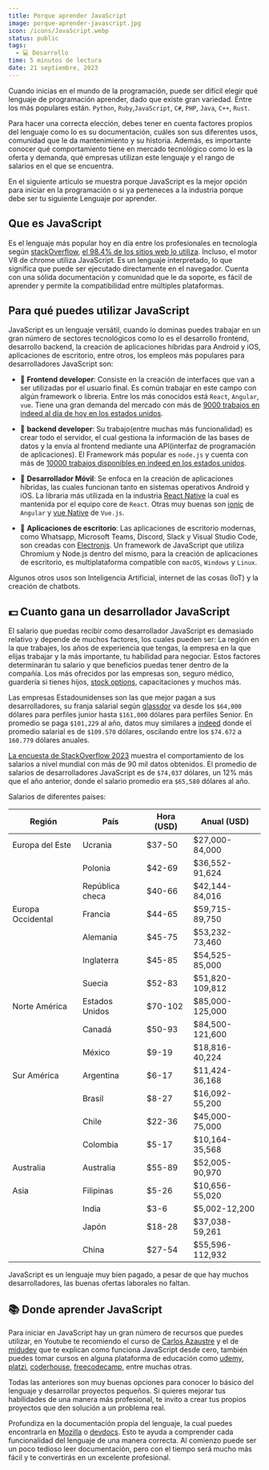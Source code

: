 ```yaml
---
title: Porque aprender JavaScript
image: porque-aprender-javascript.jpg
icon: /icons/JavaScript.webp
status: public
tags:
  - 💻 Desarrollo
time: 5 minutos de lectura
date: 21 septiembre, 2023
---
```


Cuando inicias en el mundo de la programación, puede ser difícil elegir qué lenguaje de programación aprender, dado que existe gran variedad. Entre los más populares están. `Python`, `Ruby`,`JavaScript`, `C#`, `PHP`, `Java`, `C++`, `Rust`.

Para hacer una correcta elección, debes tener en cuenta factores propios del lenguaje como lo es su documentación, cuáles son sus diferentes usos, comunidad que le da mantenimiento y su historia. Además, es importante conocer qué comportamiento tiene en mercado tecnológico como lo es la oferta y demanda, qué empresas utilizan este lenguaje y el rango de salarios en el que se encuentra.

En el siguiente artículo se muestra porque JavaScript es la mejor opción para iniciar en la programación o si ya perteneces a la industria porque debe ser tu siguiente Lenguaje por aprender.

## Que es JavaScript

Es el lenguaje más popular hoy en día entre los profesionales en tecnología según [stackOverflow](https://survey.stackoverflow.co/2023/#technology-most-popular-technologies), [el 98.4% de los sitios web lo utiliza](https://w3techs.com/technologies/details/cp-javascript). Incluso, el motor V8 de chrome utiliza JavaScript. Es un lenguaje interpretado, lo que significa que puede ser ejecutado directamente en el navegador. Cuenta con una sólida documentación y comunidad que le da soporte, es fácil de aprender y permite la compatibilidad entre múltiples plataformas.

## Para qué puedes utilizar JavaScript

JavaScript es un lenguaje versátil, cuando lo dominas puedes trabajar en un gran número de sectores tecnológicos como lo es el desarrollo frontend, desarrollo backend, la creación de aplicaciones híbridas para Android y iOS, aplicaciones de escritorio, entre otros, los empleos más populares para desarrolladores JavaScript son:

- 🔹 **Frontend developer**: Consiste en la creación de interfaces que van a ser utilizadas por el usuario final. Es común trabajar en este campo con algún framework o libreria. Entre los más conocidos está `React`, `Angular`, `vue`. Tiene una gran demanda del mercado con más de [9000 trabajos en indeed al día de hoy en los estados unidos](https://www.indeed.com/jobs?q=front+end+developer&l=United+States).

- 🔹 **backend developer**: Su trabajo(entre muchas más funcionalidad) es crear todo el servidor, el cual gestiona la información de las bases de datos y la envía al frontend mediante una API(interfaz de programación de aplicaciones). El Framework más popular es `node.js` y cuenta con más de [10000 trabajos disponibles en indeed en los estados unidos](https://www.indeed.com/jobs?q=node.js&l=United+States).

- 🔹 **Desarrollador Móvil**: Se enfoca en la creación de aplicaciones híbridas, las cuales funcionan tanto en sistemas operativos Android y iOS. La libraria más utilizada en la industria [React Native](https://reactnative.dev/) la cual es mantenida por el equipo core de `React`. Otras muy buenas son [ionic](https://ionicframework.com/) de `Angular` y [vue Native](https://vue-native.io/) de `Vue.js`.

- 🔹 **Aplicaciones de escritorio**: Las aplicaciones de escritorio modernas, como Whatsapp, Microsoft Teams, Discord, Slack y Visual Studio Code, son creadas con [Electronjs](https://www.electronjs.org/). Un framework de JavaScript que utiliza Chromium y Node.js dentro del mismo, para la creación de aplicaciones de escritorio, es multiplataforma compatible con `macOS`, `Windows` y `Linux`.

Algunos otros usos son Inteligencia Artificial, internet de las cosas (IoT) y la creación de chatbots.

## 💵 Cuanto gana un desarrollador JavaScript

El salario que puedas recibir como desarrollador JavaScript es demasiado relativo y depende de muchos factores, los cuales pueden ser: La región en la que trabajes, los años de experiencia que tengas, la empresa en la que elijas trabajar y la más importante, tu habilidad para negociar. Estos factores determinarán tu salario y que beneficios puedas tener dentro de la compañía. Los más ofrecidos por las empresas son, seguro médico, guardería si tienes hijos, [stock options](https://www.investopedia.com/terms/s/stockoption.asp), capacitaciones y muchos más.

Las empresas Estadounidenses son las que mejor pagan a sus desarrolladores, su franja salarial según [glassdor](https://www.glassdoor.com/Salaries/javascript-developer-salary-SRCH_KO0,20.htm#:~:text=The%20estimated%20total%20pay%20for,salaries%20collected%20from%20our%20users) va desde los `$64,000` dólares para perfiles junior hasta `$161,000` dólares para perfiles Senior. En promedio se paga `$101,229` al año, datos muy similares a [indeed](https://www.indeed.com/career/javascript-developer/salaries) donde el promedio salarial es de `$109.570` dólares, oscilando entre los `$74.672` a `160.779` dólares anuales.

[La encuesta de StackOverflow 2023](https://survey.stackoverflow.co/2023/) muestra el comportamiento de los salarios a nivel mundial con más de 90 mil datos obtenidos. El promedio de salarios de desarrolladores JavaScript es de `$74,037` dólares, un 12% más que el año anterior, donde el salario promedio era `$65,580` dólares al año.

Salarios de diferentes países:

| Región            | País            | Hora (USD) | Anual (USD)     |
| ----------------- | --------------- | ---------- | --------------- |
| Europa del Este   | Ucrania         | $37-50     | $27,000-84,000  |
|                   | Polonia         | $42-69     | $36,552-91,624  |
|                   | República checa | $40-66     | $42,144-84,016  |
| Europa Occidental | Francia         | $44-65     | $59,715-89,750  |
|                   | Alemania        | $45-75     | $53,232-73,460  |
|                   | Inglaterra      | $45-85     | $54,525-85,000  |
|                   | Suecia          | $52-83     | $51,820-109,812 |
| Norte América     | Estados Unidos  | $70-102    | $85,000-125,000 |
|                   | Canadá          | $50-93     | $84,500-121,600 |
|                   | México          | $9-19      | $18,816-40,224  |
| Sur América       | Argentina       | $6-17      | $11,424-36,168  |
|                   | Brasil          | $8-27      | $16,092-55,200  |
|                   | Chile           | $22-36     | $45,000-75,000  |
|                   | Colombia        | $5-17      | $10,164-35,568  |
| Australia         | Australia       | $55-89     | $52,005-90,970  |
| Asia              | Filipinas       | $5-26      | $10,656-55,020  |
|                   | India           | $3-6       | $5,002-12,200   |
|                   | Japón           | $18-28     | $37,038-59,261  |
|                   | China           | $27-54     | $55,596-112,932 |

JavaScript es un lenguaje muy bien pagado, a pesar de que hay muchos desarrolladores, las buenas ofertas laborales no faltan.

## 📚 Donde aprender JavaScript

Para iniciar en JavaScript hay un gran número de recursos que puedes utilizar, en Youtube te recomiendo el curso de [Carlos Azaustre](https://www.youtube.com/watch?v=S9ojNaeC1RI&ab_channel=CarlosAzaustre-AprendeJavaScript) y el de [midudev](https://www.youtube.com/watch?v=Z34BF9PCfYg&ab_channel=midulive) que te explican como funciona JavaScript desde cero, también puedes tomar cursos en alguna plataforma de educación como [udemy](https://www.udemy.com/), [platzi](https://platzi.com/), [coderhouse](https://www.coderhouse.com.co/), [freecodecamp](https://www.freecodecamp.org/), entre muchas otras.

Todas las anteriores son muy buenas opciones para conocer lo básico del lenguaje y desarrollar proyectos pequeños. Si quieres mejorar tus habilidades de una manera más profesional, te invito a crear tus propios proyectos que den solución a un problema real.

Profundiza en la documentación propia del lenguaje, la cual puedes encontrarla en [Mozilla](https://developer.mozilla.org/en-US/docs/Web/JavaScript) o [devdocs](https://devdocs.io/javascript/). Esto te ayuda a comprender cada funcionalidad del lenguaje de una manera correcta. Al comienzo puede ser un poco tedioso leer documentación, pero con el tiempo será mucho más fácil y te convertirás en un excelente profesional.
